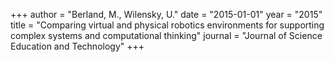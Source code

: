 +++
author = "Berland, M., Wilensky, U."
date = "2015-01-01"
year = "2015"
title = "Comparing virtual and physical robotics environments for supporting complex systems and computational thinking"
journal = "Journal of Science Education and Technology"
+++